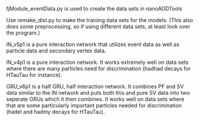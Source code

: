 fjModule_eventData.py is used to create the data sets in nanoAODTools

Use remake_dist.py to make the training data sets for the models. (This also does some preprocessing, so if using different data sets, at least look over the program.)

IN_v5p1 is a pure interaction network that utilizes event data as well as particle data and secondary vertex data.

IN_v4p1 is a pure interaction network. It works extremely well on data sets where there are many particles need for discrimination (hadhad decays for HTauTau for instance).

GRU_v6p1 is a half GRU, half interaction network. It combines PF and SV data similar to the IN network and puts both this and pure SV data into two seperate GRUs which it then combines. It works well on data sets where that are some particularly important particles needed for discrimination (hadel and hadmy decays for HTauTau).
